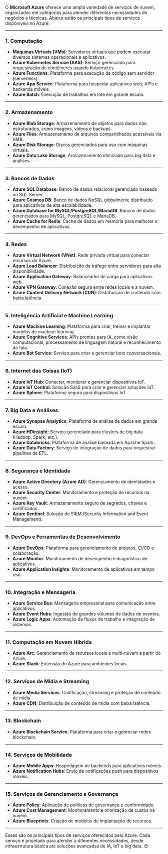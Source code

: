 O **Microsoft Azure** oferece uma ampla variedade de serviços de nuvem, organizados em categorias para atender diferentes necessidades de negócios e técnicas. Abaixo estão os principais tipos de serviços disponíveis no Azure:

---

### **1. Computação**
   - **Máquinas Virtuais (VMs)**: Servidores virtuais que podem executar diversos sistemas operacionais e aplicativos.
   - **Azure Kubernetes Service (AKS)**: Serviço gerenciado para orquestração de contêineres usando Kubernetes.
   - **Azure Functions**: Plataforma para execução de código sem servidor (serverless).
   - **Azure App Service**: Plataforma para hospedar aplicativos web, APIs e backends móveis.
   - **Azure Batch**: Execução de trabalhos em lote em grande escala.

---

### **2. Armazenamento**
   - **Azure Blob Storage**: Armazenamento de objetos para dados não estruturados, como imagens, vídeos e backups.
   - **Azure Files**: Armazenamento de arquivos compartilhados acessíveis via SMB.
   - **Azure Disk Storage**: Discos gerenciados para uso com máquinas virtuais.
   - **Azure Data Lake Storage**: Armazenamento otimizado para big data e análises.

---

### **3. Bancos de Dados**
   - **Azure SQL Database**: Banco de dados relacional gerenciado baseado no SQL Server.
   - **Azure Cosmos DB**: Banco de dados NoSQL globalmente distribuído para aplicativos de alta escalabilidade.
   - **Azure Database for MySQL/PostgreSQL/MariaDB**: Bancos de dados gerenciados para MySQL, PostgreSQL e MariaDB.
   - **Azure Cache for Redis**: Cache de dados em memória para melhorar o desempenho de aplicativos.

---

### **4. Redes**
   - **Azure Virtual Network (VNet)**: Rede privada virtual para conectar recursos do Azure.
   - **Azure Load Balancer**: Distribuição de tráfego entre servidores para alta disponibilidade.
   - **Azure Application Gateway**: Balanceador de carga para aplicativos web.
   - **Azure VPN Gateway**: Conexão segura entre redes locais e a nuvem.
   - **Azure Content Delivery Network (CDN)**: Distribuição de conteúdo com baixa latência.

---

### **5. Inteligência Artificial e Machine Learning**
   - **Azure Machine Learning**: Plataforma para criar, treinar e implantar modelos de machine learning.
   - **Azure Cognitive Services**: APIs prontas para IA, como visão computacional, processamento de linguagem natural e reconhecimento de fala.
   - **Azure Bot Service**: Serviço para criar e gerenciar bots conversacionais.

---

### **6. Internet das Coisas (IoT)**
   - **Azure IoT Hub**: Conectar, monitorar e gerenciar dispositivos IoT.
   - **Azure IoT Central**: Solução SaaS para criar e gerenciar soluções IoT.
   - **Azure Sphere**: Plataforma segura para dispositivos IoT.

---

### **7. Big Data e Análises**
   - **Azure Synapse Analytics**: Plataforma de análise de dados em grande escala.
   - **Azure HDInsight**: Serviço gerenciado para clusters de big data (Hadoop, Spark, etc.).
   - **Azure Databricks**: Plataforma de análise baseada em Apache Spark.
   - **Azure Data Factory**: Serviço de integração de dados para orquestrar pipelines de ETL.

---

### **8. Segurança e Identidade**
   - **Azure Active Directory (Azure AD)**: Gerenciamento de identidades e acesso.
   - **Azure Security Center**: Monitoramento e proteção de recursos na nuvem.
   - **Azure Key Vault**: Armazenamento seguro de segredos, chaves e certificados.
   - **Azure Sentinel**: Solução de SIEM (Security Information and Event Management).

---

### **9. DevOps e Ferramentas de Desenvolvimento**
   - **Azure DevOps**: Plataforma para gerenciamento de projetos, CI/CD e colaboração.
   - **Azure Monitor**: Monitoramento de desempenho e diagnóstico de aplicativos.
   - **Azure Application Insights**: Monitoramento de aplicativos em tempo real.

---

### **10. Integração e Mensageria**
   - **Azure Service Bus**: Mensageria empresarial para comunicação entre aplicativos.
   - **Azure Event Hubs**: Ingestão de grandes volumes de dados de eventos.
   - **Azure Logic Apps**: Automação de fluxos de trabalho e integração de sistemas.

---

### **11. Computação em Nuvem Híbrida**
   - **Azure Arc**: Gerenciamento de recursos locais e multi-nuvem a partir do Azure.
   - **Azure Stack**: Extensão do Azure para ambientes locais.

---

### **12. Serviços de Mídia e Streaming**
   - **Azure Media Services**: Codificação, streaming e proteção de conteúdo de mídia.
   - **Azure CDN**: Distribuição de conteúdo de mídia com baixa latência.

---

### **13. Blockchain**
   - **Azure Blockchain Service**: Plataforma para criar e gerenciar redes blockchain.

---

### **14. Serviços de Mobilidade**
   - **Azure Mobile Apps**: Hospedagem de backends para aplicativos móveis.
   - **Azure Notification Hubs**: Envio de notificações push para dispositivos móveis.

---

### **15. Serviços de Gerenciamento e Governança**
   - **Azure Policy**: Aplicação de políticas de governança e conformidade.
   - **Azure Cost Management**: Monitoramento e otimização de custos na nuvem.
   - **Azure Blueprints**: Criação de modelos de implantação de recursos.

---

Esses são os principais tipos de serviços oferecidos pelo Azure. Cada serviço é projetado para atender a diferentes necessidades, desde infraestrutura básica até soluções avançadas de IA, IoT e big data. 😊
